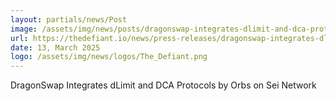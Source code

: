 ```yaml
---
layout: partials/news/Post
image: /assets/img/news/posts/dragonswap-integrates-dlimit-and-dca-protocols-by-orbs-on-sei-network.jpg
url: https://thedefiant.io/news/press-releases/dragonswap-integrates-dlimit-and-dca-protocols-by-orbs-on-sei-network
date: 13, March 2025
logo: /assets/img/news/logos/The_Defiant.png
---
```


DragonSwap Integrates dLimit and DCA Protocols by Orbs on Sei Network
